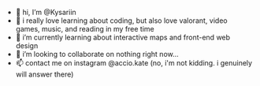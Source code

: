 - 👋 hi, I’m @Kysariin
- 👀 i really love learning about coding, but also love valorant, video games, music, and reading in my free time
- 🌱 i’m currently learning about interactive maps and front-end web design
- 💞️ i’m looking to collaborate on nothing right now... 
- 📫 contact me on instagram @accio.kate (no, i'm not kidding. i genuinely will answer there)

<!---
Kysariin/Kysariin is a ✨ special ✨ repository because its `README.md` (this file) appears on your GitHub profile.
You can click the Preview link to take a look at your changes.
--->
